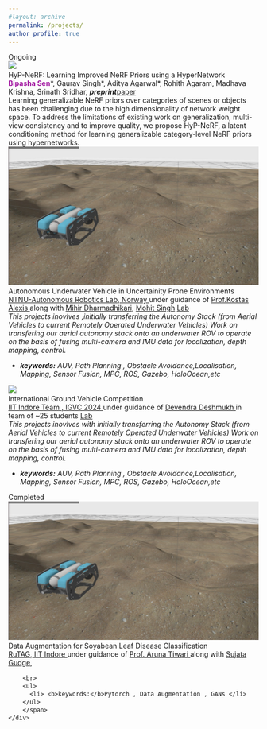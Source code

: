 ```yaml
---
#layout: archive
permalink: /projects/
author_profile: true
---
```


<span class="title">
	Ongoing
<span>


<div class="research-block highlight">
	<div class="left">
		<span class="research-img">
			<img src="/images/teasers/hypnerf.gif">
		</span>
	</div>
	<div class="right">
		<div class="title">HyP-NeRF: Learning Improved NeRF Priors using a HyperNetwork</div>
		<div class="sub-title"><b style="color:#a115a0">Bipasha Sen</b>*, Gaurav Singh*, Aditya Agarwal*, Rohith Agaram, Madhava Krishna, Srinath Sridhar, <i><b>preprint</b></i><a target="_blank" class="tab_paper" href="https://arxiv.org/abs/2306.06093">paper</a></div>
		<span class="research-text">
		Learning generalizable NeRF priors over categories of scenes or objects has been challenging due to the high dimensionality of network weight space. To address the limitations of existing work on generalization, multi-view consistency and to improve quality, we propose HyP-NeRF, a latent conditioning method for learning generalizable category-level NeRF priors using hypernetworks. 
		</span>
	</div>
</div>


<div class="research-block lightyellow">
	<div class="up">
		<span class="research-img">
			<img src="/images/ntnu-bluerov2.jpeg">
		</span>
	</div>
	<div class="down">
		<div class="title">Autonomous Underwater Vehicle in Uncertainity Prone Environments</div>
		<div class="sub-title">
			<a href="https://www.autonomousrobotslab.com/"  style="font-family: inherit;" >NTNU-Autonomous Robotics Lab, Norway </a> under guidance of 
			<a href="http://www.kostasalexis.com/">Prof.Kostas Alexis </a> along with 
			<a href="https://www.ntnu.edu/employees/mihir.dharmadhikari">Mihir Dharmadhikari</a>, 
			<a href="https://www.ntnu.edu/employees/mohit.singh"> Mohit Singh</a>
			<a class="tab_paper" href="https://www.autonomousrobotslab.com/">Lab</a>
		</div>
		<span class="research-text">
		<i>This projects inovlves ,initially transferring the Autonomy Stack (from Aerial Vehicles to current Remotely Operated Underwater Vehicles) Work on transfering our aerial autonomy stack onto an underwater ROV to operate on the basis of fusing multi-camera and IMU data for localization, depth mapping, control.
		<br>
		<ul>
		  <li> <b>keywords:</b> AUV, Path Planning , Obstacle Avoidance,Localisation, Mapping, Sensor Fusion, MPC, ROS, Gazebo, HoloOcean,etc </li>
		</ul>
		</i>
		</span>
	</div>
</div>


<div class="research-block lightyellow">
	<div class="up">
		<span class="research-img">
			<img src="/images/igvc.jpeg">
		</span>
	</div>
	<div class="down">
		<div class="title">International Ground Vehicle Competition</div>
		<div class="sub-title">
		<a href="https://www.autonomousrobotslab.com/"  style="font-family: inherit;" >IIT Indore Team , IGVC 2024 </a> under guidance of 
		<a href="http://www.kostasalexis.com/">Devendra Deshmukh </a> in team of ~25 students
		<a class="tab_paper" href="https://www.autonomousrobotslab.com/">Lab</a></div>
		<span class="research-text">
		<i>This projects inovlves with initially transferring the Autonomy Stack (from Aerial Vehicles to current Remotely Operated Underwater Vehicles) Work on transfering our aerial autonomy stack onto an underwater ROV to operate on the basis of fusing multi-camera and IMU data for localization, depth mapping, control.
		<br>
		<ul>
		  <li> <b>keywords:</b> AUV, Path Planning , Obstacle Avoidance,Localisation, Mapping, Sensor Fusion, MPC, ROS, Gazebo, HoloOcean,etc </li>
		</ul>
		</i>
		</span>
	</div>
</div>



<span class="title">
	Completed
<span>

<div class="research-block lightgreen">
	<div class="up">
		<span class="research-img">
			<img src="/images/ntnu-bluerov2.jpeg">
		</span>
	</div>
	<div class="down">
		<div class="title">Data Augmentation for Soyabean Leaf Disease Classification</div>
		<div class="sub-title">
			<a href=""  style="font-family: inherit;" >RuTAG, IIT Indore </a> under guidance of 
			<a href="https://www.iiti.ac.in/people/~artiwari/">Prof. Aruna Tiwari </a> along with 
			<a href="">Sujata Gudge</a>, 
		</div>
		<span class="research-text">
		
		<br>
		<ul>
		  <li> <b>keywords:</b>Pytorch , Data Augmentation , GANs </li>
		</ul>
		</span>
	</div>
</div>


<!-- ## Autonomous Underwater Vehicle in Uncertainity Prone Environments

<a href="https://www.autonomousrobotslab.com/">NTNU-Autonomous Robotics Lab, Norway </a> under guidance of <a href="http://www.kostasalexis.com/">Prof.Kostas Alexis </a> along with <a href="https://www.ntnu.edu/employees/mihir.dharmadhikari">Mihir Dharmadhikari</a>, <a href="https://www.ntnu.edu/employees/mohit.singh"> Mohit Singh</a>

- **Keywords: AUV, Path Planning , Obstacle Avoidance,Localisation, Mapping, Sensor Fusion, MPC, ROS, Gazebo, HoloOcean,etc**
<br> -->


<!-- <span class="research-img">
	<img src="/images/ntnu-bluerov2.jpeg" width="450px">
</span> -->